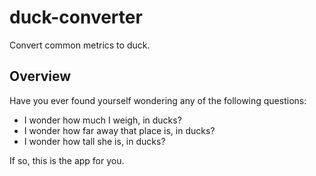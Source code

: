 # duck-converter
Convert common metrics to duck.

## Overview
Have you ever found yourself wondering any of the following questions:
- I wonder how much I weigh, in ducks?
- I wonder how far away that place is, in ducks?
- I wonder how tall she is, in ducks?

If so, this is the app for you.